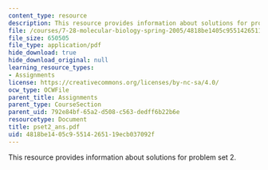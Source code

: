 ```yaml
---
content_type: resource
description: This resource provides information about solutions for problem set 2.
file: /courses/7-28-molecular-biology-spring-2005/4818be1405c95514265119ecb037092f_pset2_ans.pdf
file_size: 650505
file_type: application/pdf
hide_download: true
hide_download_original: null
learning_resource_types:
- Assignments
license: https://creativecommons.org/licenses/by-nc-sa/4.0/
ocw_type: OCWFile
parent_title: Assignments
parent_type: CourseSection
parent_uid: 792e84bf-65a2-d508-c563-dedff6b22b6e
resourcetype: Document
title: pset2_ans.pdf
uid: 4818be14-05c9-5514-2651-19ecb037092f
---
```

This resource provides information about solutions for problem set 2.